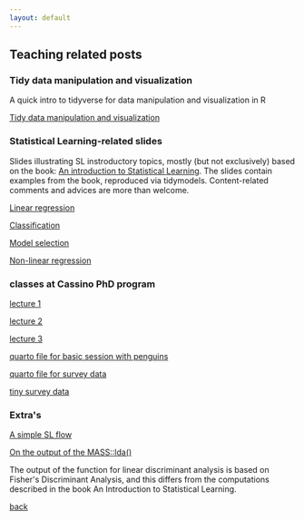 ```yaml
---
layout: default
---
```


## Teaching related posts

<!-- ### Master in Aritificial Intelligence for Humanities

[Statistical learning: general concepts](teaching_related/intro_SL_master_AI_for_humanities.html) -->

### Tidy data manipulation and visualization

A quick intro to tidyverse for data manipulation and visualization in R

[Tidy data manipulation and visualization](teaching_related/preprocessing/Tidy_data_manipulation_and_visualization.html)

### Statistical Learning-related slides

Slides illustrating SL instroductory topics, mostly (but not exclusively) based on the book: 
[An introduction to Statistical Learning](https://www.statlearning.com). The slides contain examples from the book, reproduced via tidymodels. Content-related comments and advices are more than welcome.  

[Linear regression](teaching_related/Linear_regression/linear_regression.html) 

[Classification](teaching_related/classification/Classification.html)

[Model selection](teaching_related/model_selection.html) 

[Non-linear regression](teaching_related/nonlinear_regression.html)



<!--
[Classification: part 2](teaching_related/classification/Classification_part2.html)
 
 

 --> 


### classes at Cassino PhD program

[lecture 1](teaching_related/Lecture_1_elements_of_univariate_stat.html)

[lecture 2](teaching_related/Lecture_2_elements_of_prob.html)

[lecture 3](teaching_related/Lecture_3_elements_of_inference.html)

[quarto file for basic session with penguins](teaching_related/basic_anaylsis.qmd.zip)


[quarto file for survey data](teaching_related/simple_penguins.qmd.zip)


[tiny survey data](teaching_related/toy_data_phd.csv)


### Extra's 

[A simple SL flow](teaching_related/SL_flow.html)

<!-- [SL performance assessment](teaching_related/SL_performance.html)  -->

 <!-- Some more SL related material     -->

<!-- [On the bias/variance trade-off](teaching_related/the_bias_and_the_variance.html) -->

<!-- Using synthetic data to explicitely compute the bias, the variance, the expected test MSE.  -->

[On the output of the MASS::lda()](teaching_related/Lda_MASS_wrap_up.html)

The output of the function for linear discriminant analysis is based on Fisher's Discriminant Analysis, and this differs from the computations described in the book An Introduction to Statistical Learning.


[back](./)
